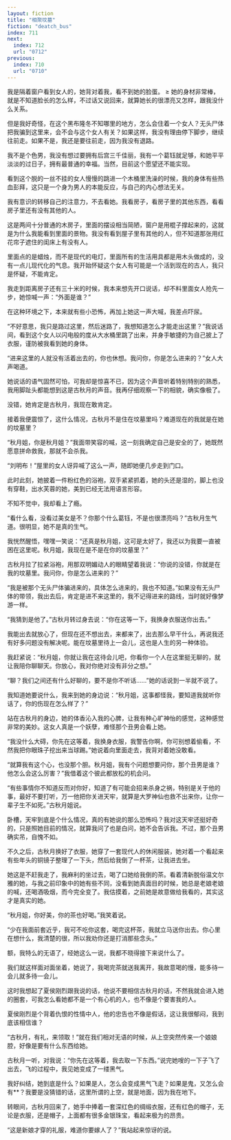 ```yaml
---
layout: fiction
title: "相聚坟墓"
fiction: "deatch_bus"
index: 711
next:
  index: 712
  url: "0712"
previous:
  index: 710
  url: "0710"
---
```

我是隔着窗户看到女人的，她背对着我，看不到她的脸蛋。 ≥ 她的身材非常棒，就是不知道脸长的怎么样，不过话又说回来，就算她长的很漂亮又怎样，跟我没什么关系。

但是我好奇怪，在这个黑布隆冬不知哪里的地方，怎么会住着一个女人？无头尸体把我骗到这里来，会不会与这个女人有关？如果这样，我没有理由停下脚步，继续往前走。如果不是，我还是要往前走，因为我没有退路。

我不是个色男，我没有想过要拥有后宫三千佳丽，我有一个葛钰就足够，和她平平淡淡的过日子，拥有最普通的幸福。当然，目前这个愿望还不能实现。

看到这个脱的一丝不挂的女人慢慢的跳进一个木桶里洗澡的时候，我的身体有些热血彭拜，这只是一个身为男人的本能反应，与自己的内心想法无关。

我有意识的转移自己的注意力，不去看她。我看房子，看房子里的其他东西，看看房子里还有没有其他的人。

这是两间十分普通的木房子，里面的摆设相当简陋，窗户是用棍子撑起来的，这就是为什么我能看到里面的景物。我没有看到屋子里有其他的人，但不知道那张用红花帘子遮住的闺床上有没有人。

里面点的是蜡烛，而不是现代的电灯，里面所有的生活用具都是用木头做成的，没有一点儿现代化的气息。我开始怀疑这个女人有可能是一个活到现在的古人，我只是怀疑，不能肯定。

我走到距离房子还有三十米的时候，我本来想先开口说话，却不料里面女人抢先一步，她惊喊一声：“外面是谁？”

在这种环境之下，本来就有些小恐怖，再加上她这一声大喊，我差点吓尿。

“不好意思，我只是路过这里，然后迷路了，我想知道怎么才能走出这里？”我说话间，看到这个女人以闪电般的度从大水桶里跳了出来，并身手敏捷的为自己披上了衣服，谨防被我看到她的身体。

“进来这里的人就没有活着出去的，你也休想。我问你，你是怎么进来的？”女人大声喝道。

她说话的语气固然可怕，可我却是惊喜不已，因为这个声音听着特别特别的熟悉，我用脚趾头都能想到这是古秋月的声音。我再仔细观察一下的相貌，确实像极了。

没错，她肯定是古秋月，我现在敢肯定。

接着我便震惊了，这什么情况，古秋月不是住在坟墓里吗？难道现在的我就是在她的坟墓里？

“秋月姐，你是秋月姐？”我面带笑容的喊，这一刻我确定自己是安全的了，她既然愿意拼命救我，那就不会杀我。

“刘明布！”屋里的女人讶异喊了这么一声，随即她便几步走到门口。

此时此刻，她披着一件粉红色的浴袍，双手紧紧抓着，她的头还是湿的，脚上也没有穿鞋，出水芙蓉的她，美到已经无法用语言形容。

不知不觉中，我却看上了瘾。

“看什么看，没看过美女是不？你那个什么葛钰，不是也很漂亮吗？”古秋月生气道。很明显，她不是真的生气。

我恍然醒悟，嘿嘿一笑说：“还真是秋月姐，这可是太好了，我还以为我要一直被困在这里呢。秋月姐，我现在是不是在你的坟墓里？”

古秋月拉了拉紧浴袍，用那双明媚动人的眼睛望着我说：“你说的没错，你就是在我的坟墓里。我问你，你是怎么进来的？”

“我是被那个无头尸体骗进来的，具体怎么进来的，我也不知道。”如果没有无头尸体的带领，我出去后，肯定是进不来这里的，我不记得进来的路线，当时就好像梦游一样。

“我猜到是他了。”古秋月转过身去说：“你在这等一下，我换身衣服送你出去。”

我能出去就放心了，但现在还不想出去，来都来了，出去那么早干什么，再说我还有好多问题没有解决呢。能在坟墓里待上一会儿，这也是人生的另一种体验。

我赶紧说：“秋月姐，你就让我在这待会儿吧，你看你一个人在这里挺无聊的，就让我陪你聊聊天。你放心，我对你绝对没有非分之想。”

“聊？我们之间还有什么好聊的，要不是你不听话……”她的话说到一半就不说了。

我知道她要说什么，我来到她的身边说：“秋月姐，这事都怪我，要知道我就听你话了，你的伤现在怎么样了？”

站在古秋月的身边，她的体香沁入我的心脾，让我有种心旷神怡的感觉，这种感觉非常的美妙。这女人真是一个妖孽，难怪那个丑男会看上她。

“我没什么大碍，你先在这等着，我换身衣服，我警告你啊，你可别想着偷看，不然我把你眼珠子挖出来当球踢。”她说着向里面走去，我背对着她没敢看。

“就算我有这个心，也没那个胆。秋月姐，我有个问题想要问你，那个丑男是谁？他怎么会这么厉害？”我借着这个彼此都放松的机会问。

“有些事情你不知道反而对你好，知道了有可能会招来杀身之祸，特别是关于他的事，最好不要打听，万一他把你关进天牢，就算是大罗神仙也救不出来你，让你一辈子生不如死。”古秋月姐说。

卧槽，天牢到底是个什么情况，真的有她说的那么恐怖吗？我对这天牢还挺好奇的，只是照她目前的情况，就算我问了也是白问，她不会告诉我。不过，那个丑男确实吊，自愧不如。

不久之后，古秋月换好了衣服，她穿了一套现代人的休闲服装，她对着一个看起来有些年头的铜镜子整理了一下头，然后给我倒了一杯茶，让我进去坐。

她这是不赶我走了，我麻利的坐过去，喝了口她给我倒的茶。看着清新脱俗温文尔雅的她，与我之前印象中的她有些不同，没看到她真面目的时候，她总是老娘老娘的喊，还喝酒吸烟，而今完全变了。我估摸着，之前她是故意做给我看的，其实这才是真实的她。

“秋月姐，你好美，你的茶也好喝。”我笑着说。

“少在我面前套近乎，我可不吃你这套，喝完这杯茶，我就立马送你出去。你心里在想什么，我清楚的很，所以我劝你还是打消那些念头。”

额，我特么的无语了，经她这么一说，我都不晓得接下来说什么了。

我们就这样面对面坐着，她说了，我喝完茶就送我离开，我故意喝的慢，能多待一会儿就多待一会儿。

这时我想起了夏侯刚烈跟我说的话，他说不要相信古秋月的话，不然我就会进入她的圈套，可我怎么看她都不是一个有心机的人，也不像是个要害我的人。

夏侯刚烈是个背着仇恨的性情中人，他的忠告也不像是假话，这让我很郁闷，我到底该相信谁？

“古秋月，有礼，来领取！”就在我们相对无语的时候，从上空突然传来一个娘娘腔，好像是要有什么东西给她。

古秋月一听，对我说：“你先在这等着，我去取一下东西。”说完她嗖的一下子飞了出去，飞的过程中，我见她变成了一缕黑气。

我好纠结，她到底是什么？如果是人，怎么会变成黑气飞走？如果是鬼，又怎么会有**？我要是没猜错的话，这里所谓的上空，就是地面，因为我在地下。

转眼间，古秋月回来了，她手中捧着一套深红色的绸缎衣服，还有红色的帽子，无论是衣服，还是帽子，上面都有很多金银珠宝，看起来极为的昂贵。

“这是新娘才穿的礼服，难道你要嫁人了？”我站起来惊讶的说。